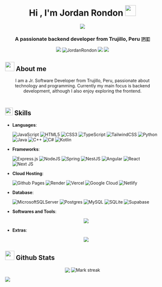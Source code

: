 <h1 align="center"><b>Hi , I'm Jordan Rondon </b><img src="https://media.giphy.com/media/hvRJCLFzcasrR4ia7z/giphy.gif" width="35"></h1>

<p align="center">
  <a href="https://github.com/DenverCoder1/readme-typing-svg"><img src="https://readme-typing-svg.herokuapp.com/?lines=Software%20Engineer%20&#129489;&#8205;&#128187;;Backend%20developer%20&#128104;&#8205;&#128187;;Always%20learning%20new%20things;Feel%20free%20to%20look%20around%20%F0%9F%91%80;Contact%20me%20if%20you%20need%20help!%20%F0%9F%92%AC&;ACfont=Fira%20Code&center=true&width=440&height=45"></a>
</p>

<h3 align="center">A passionate backend developer from Trujillo, Peru &#127477;&#127466;</h3>

<p align="center">
  <img src="https://visitor-badge.laobi.icu/badge?page_id=JordanRondon.JordanRondon" />
  <img src="https://komarev.com/ghpvc/?username=JordanRondon&label=Profile%20views&color=0e75b6&style=flat" alt="JordanRondon" />
  <img src="https://img.shields.io/badge/Focus-Backend-brightgreen" />
  <img src="https://img.shields.io/badge/Languages-English%20%26%20Spanish-brightgreen" />
</p>

## <picture><img src = "https://github.com/7oSkaaa/7oSkaaa/blob/main/Images/about_me.gif?raw=true" width = 30px></picture> **About me**

<div align="center">
  I am a Jr. Software Developer from Trujillo, Peru, passionate about technology and programming. Currently my main focus is backend development, although I also enjoy exploring the frontend.
</div>
</br>

## <img src="https://media2.giphy.com/media/QssGEmpkyEOhBCb7e1/giphy.gif?cid=ecf05e47a0n3gi1bfqntqmob8g9aid1oyj2wr3ds3mg700bl&rid=giphy.gif" width ="25"><b> Skills</b>

<p align="center">

- **Languages**:

    ![JavaScript](https://img.shields.io/badge/javascript-%23323330.svg?style=for-the-badge&logo=javascript&logoColor=%23F7DF1E)
    ![HTML5](https://img.shields.io/badge/html5-%23E34F26.svg?style=for-the-badge&logo=html5&logoColor=white)
    ![CSS3](https://img.shields.io/badge/css3-%231572B6.svg?style=for-the-badge&logo=css3&logoColor=white)
    ![TypeScript](https://img.shields.io/badge/typescript-%23007ACC.svg?style=for-the-badge&logo=typescript&logoColor=white)
    ![TailwindCSS](https://img.shields.io/badge/tailwindcss-%2338B2AC.svg?style=for-the-badge&logo=tailwind-css&logoColor=white)
    ![Python](https://img.shields.io/badge/python-3670A0?style=for-the-badge&logo=python&logoColor=ffdd54)
    ![Java](https://img.shields.io/badge/java-%23ED8B00.svg?style=for-the-badge&logo=openjdk&logoColor=white)
    ![C++](https://img.shields.io/badge/c++-%2300599C.svg?style=for-the-badge&logo=c%2B%2B&logoColor=white)
    ![C#](https://img.shields.io/badge/c%23-%23239120.svg?style=for-the-badge&logo=csharp&logoColor=white)
    ![Kotlin](https://img.shields.io/badge/kotlin-%237F52FF.svg?style=for-the-badge&logo=kotlin&logoColor=white)

- **Frameworks**:

    ![Express.js](https://img.shields.io/badge/express.js-%23404d59.svg?style=for-the-badge&logo=express&logoColor=%2361DAFB)
    ![NodeJS](https://img.shields.io/badge/node.js-6DA55F?style=for-the-badge&logo=node.js&logoColor=white)
    ![Spring](https://img.shields.io/badge/spring-%236DB33F.svg?style=for-the-badge&logo=spring&logoColor=white)
    ![NestJS](https://img.shields.io/badge/nestjs-%23E0234E.svg?style=for-the-badge&logo=nestjs&logoColor=white)
    ![Angular](https://img.shields.io/badge/angular-%23DD0031.svg?style=for-the-badge&logo=angular&logoColor=white)
    ![React](https://img.shields.io/badge/react-%2320232a.svg?style=for-the-badge&logo=react&logoColor=%2361DAFB)
    ![Next JS](https://img.shields.io/badge/Next-black?style=for-the-badge&logo=next.js&logoColor=white)

- **Cloud Hosting**:
    
    ![Github Pages](https://img.shields.io/badge/github%20pages-121013?style=for-the-badge&logo=github&logoColor=white)
    ![Render](https://img.shields.io/badge/Render-%46E3B7.svg?style=for-the-badge&logo=render&logoColor=white)
    ![Vercel](https://img.shields.io/badge/vercel-%23000000.svg?style=for-the-badge&logo=vercel&logoColor=white)
    ![Google Cloud](https://img.shields.io/badge/GoogleCloud-%234285F4.svg?style=for-the-badge&logo=google-cloud&logoColor=white)
    ![Netlify](https://img.shields.io/badge/netlify-%23000000.svg?style=for-the-badge&logo=netlify&logoColor=#00C7B7)

- **Database**:

    ![MicrosoftSQLServer](https://img.shields.io/badge/Microsoft%20SQL%20Server-CC2927?style=for-the-badge&logo=microsoft%20sql%20server&logoColor=white)
    ![Postgres](https://img.shields.io/badge/postgres-%23316192.svg?style=for-the-badge&logo=postgresql&logoColor=white)
    ![MySQL](https://img.shields.io/badge/mysql-4479A1.svg?style=for-the-badge&logo=mysql&logoColor=white)
    ![SQLite](https://img.shields.io/badge/sqlite-%2307405e.svg?style=for-the-badge&logo=sqlite&logoColor=white)
    ![Supabase](https://img.shields.io/badge/Supabase-3ECF8E?style=for-the-badge&logo=supabase&logoColor=white)
    <!--- https://github.com/Ileriayo/markdown-badges -->
    
- **Softwares and Tools**:

    <p align="center">
      <a href="https://skillicons.dev">
        <img src="https://skillicons.dev/icons?i=git,github,docker,vscode,visualstudio,idea,pycharm,androidstudio,npm,postman,vim,arduino,linux,ubuntu,windows" />
      </a>
    </p>

- **Extras**:

    <p align="center">
      <a href="https://skillicons.dev">
        <img src="https://skillicons.dev/icons?i=md,notion,figma,discord" />
      </a>
    </p> 
    
</p>
</dr>
<!--- https://github.com/tandpfun/skill-icons#readme -->

## <img src="https://media.giphy.com/media/iY8CRBdQXODJSCERIr/giphy.gif" width="30"><b> Github Stats </b>
<!--- stats (start) -->
<p align="center">
    <img  align="center"  src="https://github-readme-stats.vercel.app/api?username=JordanRondon&theme=dark&show_icons=true&count_private=true" />
    <img  align="center" title="🔥 Get streak stats for your profile at git.io/streak-stats" alt="Mark streak" src="https://github-readme-streak-stats.herokuapp.com/?user=JordanRondon&theme=dark&hide_border=false" />
</p>
<!--- stats (end) -->

<img src="https://user-images.githubusercontent.com/73097560/115834477-dbab4500-a447-11eb-908a-139a6edaec5c.gif">
</br>
</br>
